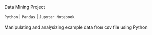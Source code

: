 Data Mining Project

``Python`` | ``Pandas`` | ``Jupyter Notebook``
<br>
<br>
Manipulating and analysizing example data from csv file using Python

